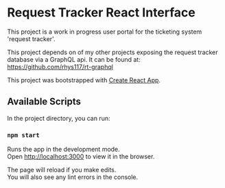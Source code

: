 # Request Tracker React Interface

This project is a work in progress user portal for the ticketing system 'request tracker'.

This project depends on of my other projects exposing the request tracker database via a GraphQL api. It can be found at: https://github.com/rhys117/rt-graphql

This project was bootstrapped with [Create React App](https://github.com/facebook/create-react-app).

## Available Scripts

In the project directory, you can run:

### `npm start`

Runs the app in the development mode.<br>
Open [http://localhost:3000](http://localhost:3000) to view it in the browser.

The page will reload if you make edits.<br>
You will also see any lint errors in the console.
